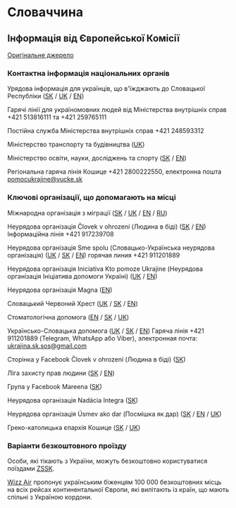 # Словаччина

## Інформація від Європейської Комісії

[Оригінальне джерело](https://ec.europa.eu/info/strategy/priorities-2019-2024/stronger-europe-world/eu-solidarity-ukraine/eu-assistance-ukraine/information-people-fleeing-war-ukraine_uk)

### Контактна інформація національних органів

Урядова інформація для українців, що в'їжджають до Словацької Республіки ([SK](https://ua.gov.sk/sk.html?csrt=8918819930045023225) / [UK](https://ua.gov.sk/?csrt=8918819930045023225) / [EN](https://ua.gov.sk/en.html))

Гарячі лінії для україномовних людей від Міністерства внутрішніх справ +421 513816111 та +421 259765111

Постійна служба Міністерства внутрішніх справ +421 248593312

Міністерство транспорту та будівництва ([UK](https://pomocpreukrajinu.sk/))

Міністерство освіти, науки, досліджень та спорту ([SK](https://www.minedu.sk/29993-sk/situacia-na-ukrajine/) / [EN](https://www.minedu.sk/about-the-ministry/))

Регіональна гаряча лінія Кошице +421 2800222550,   електронна пошта pomocukrajine@vucke.sk

### Ключові організації, що допомагають на місці

Міжнародна організація з міграції ([SK](https://www.mic.iom.sk/sk/novinky/757-info-ukrajina.html) / [UK](https://www.mic.iom.sk/sk/novinky/760-informatsiya-ukrayina.html) / [EN](https://www.mic.iom.sk/en/news/758-info-ukraine.html) / [RU](https://www.mic.iom.sk/ru/2015-02-03-14-35-35/759-info-situacija-v-ukraine.html))

Неурядова організація Človek v ohrození (Людина в біді) ([SK](https://clovekvohrozeni.sk/) / [EN](https://clovekvohrozeni.sk/help-to-ukraine/)) Інформаційна лінія +421 917239708

Неурядова організація Sme spolu (Словацько-Українська неурядова організація) ([UK](https://smespolu.org/ua/%d0%b4%d1%96%d1%8f%d0%bb%d1%8c%d0%bd%d1%96%d1%81%d1%82%d1%8c/%d0%b4%d0%be%d0%bf%d0%be%d0%bc%d0%be%d0%b3%d0%b0-%d0%b6%d0%b5%d1%80%d1%82%d0%b2%d0%b0%d0%bc-%d0%b2%d0%be%d0%b9%d0%bd%d0%b8-%d0%b2-%d1%83%d0%ba%d1%80%d0%b0%d1%97%d0%bd%d1%96/) / [SK](https://smespolu.org/aktivity/pomoc-obetiam-vojny-na-ukrajine/) / [EN](https://smespolu.org/en/activities/helping-victims-of-the-war-in-ukraine/))  горячая линия +421 911201889

Неурядова організація Iniciativa Kto pomoze Ukrajine (Неурядова організація Ініціатива допомоги Україні) ([UK](https://www.helpukraine.sk/ua/) / [EN](https://www.helpukraine.sk/))

Неурядова організація Magna ([EN](https://www.magna.org/en/news/we-distribute-medical-aid/))

Словацький Червоний Хрест ([UK](https://redcross.sk/ukraine-info-ua/) / [SK](https://redcross.sk/ukraine-info-sk/) / [EN](https://redcross.sk/ukraine-info-sk/))

Стоматологічна допомога ([EN](https://www.stomatolog.help/?fbclid=IwAR1SLeIdIKICkw34vqlxzJcncjWcpHoAx21cXAO8PW4v-iIhGkBMkcvgsc8) / [SK](https://www.stomatolog.help/sk) / [UK](https://www.stomatolog.help/ua))

Українсько-Словацька допомога ([UK](https://smespolu.org/ua/) / [SK](https://smespolu.org/) / [EN](https://smespolu.org/en/)) Гаряча лінія +421 911201889 (Telegram, WhatsApp або Viber), электронная почта: ukrajina.sk.sos@gmail.com

Сторінка у Facebook Človek v ohrození (Людина в біді) ([SK](https://www.facebook.com/clovekvohrozeni))

Ліга захисту прав людини ([SK](https://www.hrl.sk/sk) / [EN](https://www.hrl.sk/en/migration-info/online-legal-aid))

Група у Facebook Mareena ([SK](https://www.facebook.com/mareena.sk))

Неурядова організація Nadácia Integra ([SK](https://integra.sk/kampane/kriza-na-ukrajine/))

Неурядова організація Úsmev ako dar (Посмішка як дар) ([SK](https://www.usmev.sk/susedska-pomoc-ukrajine/) / [EN](https://www.usmev.sk/helping-our-neighbor-ukraine/) / [UK](https://www.usmev.sk/ua/))

Греко-католицька єпархія Кошице ([SK](https://pomahameukrajine.grkatke.sk/) / [UK](https://pomahameukrajine.grkatke.sk/%D0%BC%D0%B8-%D0%B4%D0%BE%D0%BF%D0%BE%D0%BC%D0%B0%D0%B3%D0%B0%D1%94%D0%BC%D0%BE-%D0%B2%D0%B0%D0%BC))

### Варіанти безкоштовного проїзду

Особи, які тікають з України, можуть безкоштовно користуватися поїздами [ZSSK](https://www.zssk.sk/ukrajina/).

[Wizz Air](https://wizzair.com/#/rescue) пропонує українським біженцям 100 000 безкоштовних місць на всіх рейсах континентальної Європи, які вилітають із країн, що мають спільні з Україною кордони.